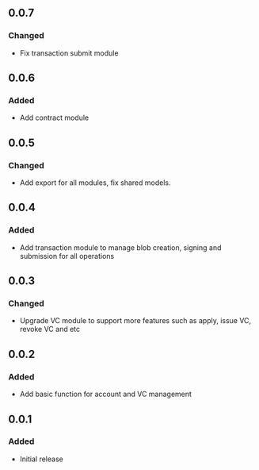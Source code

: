 ## 0.0.7

### Changed
- Fix transaction submit module

## 0.0.6

### Added
- Add contract module

## 0.0.5

### Changed
- Add export for all modules, fix shared models.

## 0.0.4

### Added
- Add transaction module to manage blob creation, signing and submission for all operations

## 0.0.3

### Changed
- Upgrade VC module to support more features such as apply, issue VC, revoke VC and etc

## 0.0.2

### Added
- Add basic function for account and VC management

## 0.0.1

### Added
- Initial release
